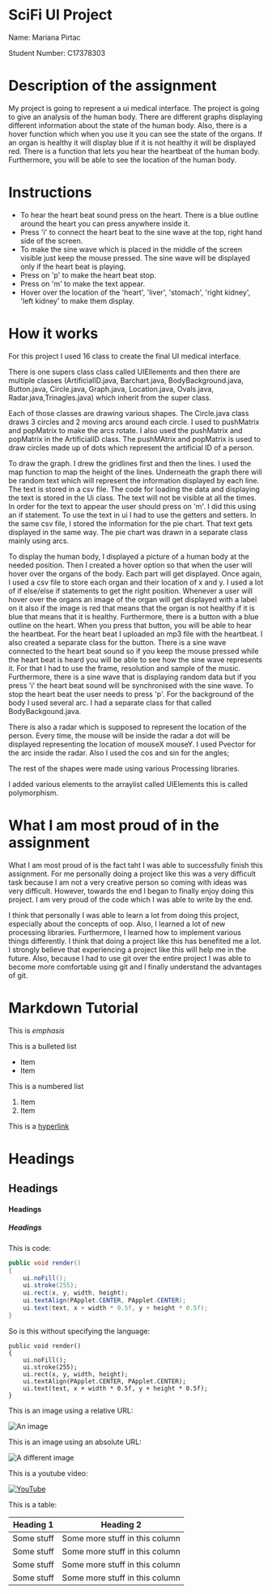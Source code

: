 # SciFi UI Project

Name: Mariana Pirtac

Student Number: C17378303

# Description of the assignment

My project is going to represent a ui medical interface. The project is going to give an analysis of the human body. There are different graphs displaying different information about the state of the human body. Also, there is a hover function which when you use it you can see the state of the organs. If an organ is healthy it will display blue if it is not healthy it will be displayed red.
There is a function that lets you hear the heartbeat of the human body. Furthermore, you will be able to see the location of the human body.

# Instructions

- To hear the heart beat sound press on the heart. There is a blue outline around the heart you can press anywhere inside it.
- Press 'i' to connect the heart beat to the sine wave at the top, right hand side of the screen.
- To make the sine wave which is placed in the middle of the screen visible just keep the mouse pressed. The sine wave will be displayed only if the heart beat is playing.
- Press on 'p' to make the heart beat stop. 
- Press on 'm' to make the text appear.
- Hover over the location of the 'heart', 'liver', 'stomach', 'right kidney', 'left kidney' to make them display.

# How it works

For this project I used 16 class to create the final UI medical interface.

There is one supers class class called UIEllements and then there are multiple classes (ArtificialID.java, Barchart.java, BodyBackground.java, Button.java, Circle.java, Graph.java, Location.java, Ovals.java, Radar.java,Trinagles.java) which inherit from the super class.

Each of those classes are drawing various shapes. The Circle.java class draws 3 circles and 2 moving arcs around each circle. I used to pushMatrix and popMatrix to make the arcs rotate. I also used the pushMatrix and popMatrix in the ArtificialID class. The pushMAtrix and popMatrix is used to draw circles made up of dots which represent the artificial ID of a person. 

To draw the graph. I drew the gridlines first and then the lines. I used the map function to map the height of the lines. Underneath the graph there will be random text which will represent the information displayed by each line. The text is stored in a csv file. The code for loading the data and displaying the text is stored in the Ui class. The text will not be visible at all the times. In order for the text to appear the user should press on 'm'. I did this using an if statement. To use the text in ui I had to use the getters and setters. In the same csv file, I stored the information for the pie chart. That text gets displayed in the same way. The pie chart was drawn in a separate class mainly using arcs. 

To display the human body, I displayed a picture of a human body at the needed position. Then I created a hover option so that when the user will hover over the organs of the body. Each part will get displayed. Once again, I used a csv file to store each organ and their location of x and y. I used a lot of if else/else if statements to get the right position. Whenever a user will hover over the organs an image of the organ will get displayed with a label on it also if the image is red that means that the organ is not healthy if it is blue that means that it is healthy. Furthermore, there is a button with a blue outline on the heart. When you press that button, you will be able to hear the heartbeat. For the heart beat I uploaded an mp3 file with the heartbeat. I also created a separate class for the button. There is a sine wave connected to the heart beat sound so if you keep the mouse pressed while the heart beat is heard you will be able to see how the sine wave represents it. For that I had to use the frame, resolution and sample of the music. Furthermore, there is a sine wave that is displaying random data but if you press 'i' the heart beat sound will be synchronised with the sine wave. To stop the heart beat the user needs to press 'p'. For the background of the body I used several arc. I had a separate class for that called BodyBackgound.java.

There is also a radar which is supposed to represent the location of the person. Every time, the mouse will be inside the radar a dot will be displayed representing the location of mouseX mouseY. I used Pvector for the arc inside the radar. Also I used the cos and sin for the angles;

The rest of the shapes were made using various Processing libraries.

I added various elements to the arraylist called UIElements this is called polymorphism.

# What I am most proud of in the assignment

What I am most proud of is the fact taht I was able to successfully finish this assignment. For me personally doing a project like this was a very difficult task because I am not a very creative person so coming with ideas was very difficult. However, towards the end I began to finally enjoy doing this project. I am very proud of the code which I was able to write by the end.  

I think that personally I was able to learn a lot from doing this project, especially about the concepts of oop. Also, I learned a lot of new processing libraries. Furthermore, I learned how to implement various things differently. I think that doing a project like this has benefited me a lot. I strongly believe that experiencing a project like this will help me in the future. Also, because I had to use git over the entire project I was able to become more comfortable using git and I finally understand the advantages of git.


# Markdown Tutorial

This is *emphasis*

This is a bulleted list

- Item
- Item

This is a numbered list

1. Item
1. Item

This is a [hyperlink](http://bryanduggan.org)

# Headings
## Headings
#### Headings
##### Headings

This is code:

```Java
public void render()
{
	ui.noFill();
	ui.stroke(255);
	ui.rect(x, y, width, height);
	ui.textAlign(PApplet.CENTER, PApplet.CENTER);
	ui.text(text, x + width * 0.5f, y + height * 0.5f);
}
```

So is this without specifying the language:

```
public void render()
{
	ui.noFill();
	ui.stroke(255);
	ui.rect(x, y, width, height);
	ui.textAlign(PApplet.CENTER, PApplet.CENTER);
	ui.text(text, x + width * 0.5f, y + height * 0.5f);
}
```

This is an image using a relative URL:

![An image](images/p8.png)

This is an image using an absolute URL:

![A different image](https://bryanduggandotorg.files.wordpress.com/2019/02/infinite-forms-00045.png?w=595&h=&zoom=2)

This is a youtube video:


[![YouTube](http://img.youtube.com/vi/PUuOwKOB_8/0.jpg)](https://www.youtube.com/watch?v=lPUuOwKOB_8)

This is a table:

| Heading 1 | Heading 2 |
|-----------|-----------|
|Some stuff | Some more stuff in this column |
|Some stuff | Some more stuff in this column |
|Some stuff | Some more stuff in this column |
|Some stuff | Some more stuff in this column |

